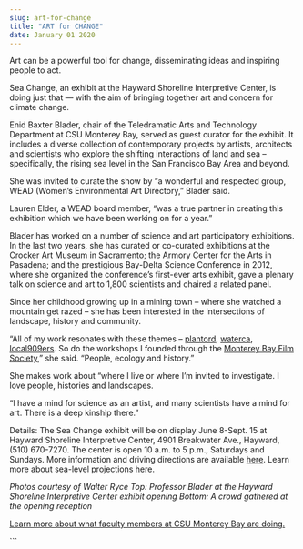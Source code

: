 ```yaml
---
slug: art-for-change
title: "ART for CHANGE"
date: January 01 2020
---
```


 
<p>
  Art can be a powerful tool for change, disseminating ideas and inspiring
  people to act.
</p>
<p>
  Sea Change, an exhibit at the Hayward Shoreline Interpretive Center, is doing
  just that — with the aim of bringing together art and concern for climate
  change.
</p>
<p>
  Enid Baxter Blader, chair of the Teledramatic Arts and Technology Department
  at CSU Monterey Bay, served as guest curator for the exhibit. It includes a
  diverse collection of contemporary projects by artists, architects and
  scientists who explore the shifting interactions of land and sea –
  specifically, the rising sea level in the San Francisco Bay Area and beyond.
</p>
<p>
  She was invited to curate the show by “a wonderful and respected group, WEAD
  (Women’s Environmental Art Directory,” Blader said.
</p>
<p>
  Lauren Elder, a WEAD board member, “was a true partner in creating this
  exhibition which we have been working on for a year.”
</p>
<p>
  Blader has worked on a number of science and art participatory exhibitions. In
  the last two years, she has curated or co-curated exhibitions at the Crocker
  Art Museum in Sacramento; the Armory Center for the Arts in Pasadena; and the
  prestigious Bay-Delta Science Conference in 2012, where she organized the
  conference’s first-ever arts exhibit, gave a plenary talk on science and art
  to 1,800 scientists and chaired a related panel.
</p>
<p>
  Since her childhood growing up in a mining town – where she watched a mountain
  get razed – she has been interested in the intersections of landscape, history
  and community.
</p>
<p>
  “All of my work resonates with these themes –
  <a href="https://fortording.com/">plantord</a>,
  <a href="https://www.watercalifornia.org/">waterca</a>,
  <a href="https://www.local909er.com/">local909ers</a>. So do the workshops I
  founded through the
  <a href="https://www.montereybayfilmsociety.org/">Monterey Bay Film Society</a
  >,” she said. “People, ecology and history.”
</p>
<p>
  She makes work about “where I live or where I’m invited to investigate. I love
  people, histories and landscapes.
</p>
<p>
  “I have a mind for science as an artist, and many scientists have a mind for
  art. There is a deep kinship there.”
</p>
<p>
  Details: The Sea Change exhibit will be on display June 8-Sept. 15 at Hayward
  Shoreline Interpretive Center, 4901 Breakwater Ave., Hayward, (510) 670-7270.
  The center is open 10 a.m. to 5 p.m., Saturdays and Sundays. More information
  and driving directions are available
  <a href="https://www.haywardrec.org/hayshore.html">here</a>. Learn more about
  sea-level projections
  <a href="https://www.adaptingtorisingtides.org/">here</a>.
</p>
<p></p>
<p></p>
<p>
  <em
    >Photos courtesy of Walter Ryce Top: Professor Blader at the Hayward
    Shoreline Interpretive Center exhibit opening Bottom: A crowd gathered at
    the opening reception</em
  >
</p>
<p>
  <a href="https://news.csumb.edu/news/2012/nov/25/faculty-highlights"
    >Learn more about what faculty members at CSU Monterey Bay are doing.</a
  >
</p>
```
